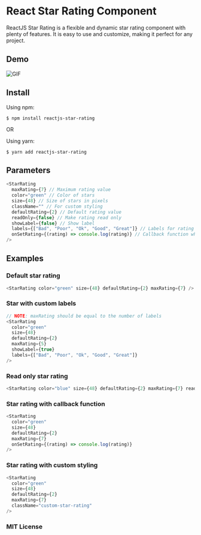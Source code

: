 # React Star Rating Component

ReactJS Star Rating is a flexible and dynamic star rating component with plenty of features. It is easy to use and customize, making it perfect for any project.

## Demo

![GIF](https://ncf-ec2-east-30-hv.xconvert.com/file/converter/download/clBKtm32ehC-z-0-y-64db8c9407f0b1390ecea4a5.gif)

## Install

Using npm:

```
$ npm install reactjs-star-rating
```

OR

Using yarn:

```
$ yarn add reactjs-star-rating
```

## Parameters

```javascript
<StarRating
  maxRating={7} // Maximum rating value
  color="green" // Color of stars
  size={48} // Size of stars in pixels
  className="" // For custom styling
  defaultRating={2} // Default rating value
  readOnly={false} // Make rating read only
  showLabel={false} // Show label
  labels={["Bad", "Poor", "Ok", "Good", "Great"]} // Labels for rating
  onSetRating={(rating) => console.log(rating)} // Callback function when rating is set
/>
```

## Examples

### Default star rating

```javascript
<StarRating color="green" size={48} defaultRating={2} maxRating={7} />
```

### Star with custom labels

```javascript
// NOTE: maxRating should be equal to the number of labels
<StarRating
  color="green"
  size={48}
  defaultRating={2}
  maxRating={5}
  showLabel={true}
  labels={["Bad", "Poor", "Ok", "Good", "Great"]}
/>
```

### Read only star rating

```javascript
<StarRating color="blue" size={48} defaultRating={2} maxRating={7} readOnly />
```

### Star rating with callback function

```javascript
<StarRating
  color="green"
  size={48}
  defaultRating={2}
  maxRating={7}
  onSetRating={(rating) => console.log(rating)}
/>
```

### Star rating with custom styling

```javascript
<StarRating
  color="green"
  size={48}
  defaultRating={2}
  maxRating={7}
  className="custom-star-rating"
/>
```

### MIT License
